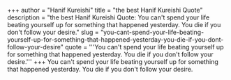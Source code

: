 +++
author = "Hanif Kureishi"
title = "the best Hanif Kureishi Quote"
description = "the best Hanif Kureishi Quote: You can't spend your life beating yourself up for something that happened yesterday. You die if you don't follow your desire."
slug = "you-cant-spend-your-life-beating-yourself-up-for-something-that-happened-yesterday-you-die-if-you-dont-follow-your-desire"
quote = '''You can't spend your life beating yourself up for something that happened yesterday. You die if you don't follow your desire.'''
+++
You can't spend your life beating yourself up for something that happened yesterday. You die if you don't follow your desire.

